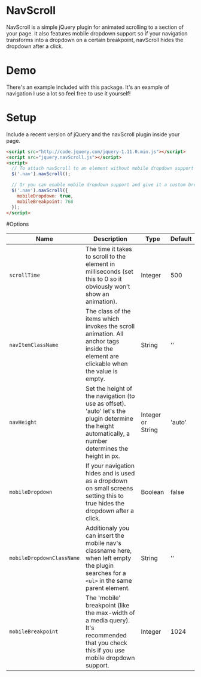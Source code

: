 # NavScroll

NavScroll is a simple jQuery plugin for animated scrolling to a section of your page. It also features mobile dropdown support so if your navigation transforms into a dropdown on a certain breakpoint, navScroll hides the dropdown after a click.

# Demo

There's an example included with this package. It's an example of navigation I use a lot so feel free to use it yourself!

# Setup

Include a recent version of jQuery and the navScroll plugin inside your page.

```html
<script src="http://code.jquery.com/jquery-1.11.0.min.js"></script>
<script src="jquery.navScroll.js"></script>
<script>
  // To attach navScroll to an element without mobile dropdown support
  $('.nav').navScroll();

  // Or you can enable mobile dropdown support and give it a custom breakpoint (defaults to 1024)
  $('.nav').navScroll({
    mobileDropdown: true,
    mobileBreakpoint: 768
  });
</script>
```

#Options

| Name | Description | Type | Default |
|------|-------------|------|---------|
| `scrollTime` | The time it takes to scroll to the element in milliseconds (set this to 0 so it obviously won't show an animation). | Integer | 500 |
| `navItemClassName` | The class of the items which invokes the scroll animation. All anchor tags inside the element are clickable when the value is empty. | String | '' |
| `navHeight` | Set the height of the navigation (to use as offset). 'auto' let's the plugin determine the height automatically, a number determines the height in px. | Integer or String | 'auto' |
| `mobileDropdown` | If your navigation hides and is used as a dropdown on small screens setting this to true hides the dropdown after a click. | Boolean | false |
| `mobileDropdownClassName` | Additionaly you can insert the mobile nav's classname here, when left empty the plugin searches for a `<ul>` in the same parent element. | String | '' |
| `mobileBreakpoint` | The 'mobile' breakpoint (like the max-width of a media query). It's recommended that you check this if you use mobile dropdown support. | Integer | 1024 |
